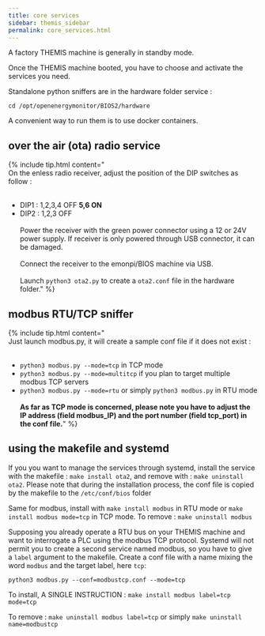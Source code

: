 ```yaml
---
title: core services
sidebar: themis_sidebar
permalink: core_services.html
---
```


A factory THEMIS machine is generally in standby mode.

Once the THEMIS machine booted, you have to choose and activate the services you need.

Standalone python sniffers are in the hardware folder service :

```
cd /opt/openenergymonitor/BIOS2/hardware
```
A convenient way to run them is to use docker containers.

## over the air (ota) radio service

{% include tip.html content="<br>
On the enless radio receiver, adjust the position of the DIP switches as follow :
<br><br>
- DIP1 : 1,2,3,4 OFF **5,6 ON**<br>
- DIP2 : 1,2,3 OFF
<br><br>
Power the receiver with the green power connector using a 12 or 24V power supply. If receiver is only powered through USB connector, it can be damaged.<br><br>
Connect the receiver to the emonpi/BIOS machine via USB.
<br><br>
Launch `python3 ota2.py` to create a `ota2.conf` file in the hardware folder."
%}

## modbus RTU/TCP sniffer

{% include tip.html content="<br>
Just launch modbus.py, it will create a sample conf file if it does not exist : 
<br><br>
- `python3 modbus.py --mode=tcp` in TCP mode<br>
- `python3 modbus.py --mode=multitcp` if you plan to target multiple modbus TCP servers<br>
- `python3 modbus.py --mode=rtu` or simply `python3 modbus.py` in RTU mode
<br><br>
**As far as TCP mode is concerned, please note you have to adjust the IP address (field modbus_IP) and the port number (field tcp_port) in the conf file.**" %}

## using the makefile and systemd

If you you want to manage the services through systemd, install the service with the makefile : `make install ota2`, and remove with : `make uninstall ota2`. Please note that during the installation process, the conf file is copied by the makefile to the `/etc/conf/bios` folder

Same for modbus, install with `make install modbus` in RTU mode or `make install modbus mode=tcp` in TCP mode. To remove : `make uninstall modbus`

Supposing you already operate a RTU bus on your THEMIS machine and want to interrogate a PLC using the modbus TCP protocol. Systemd will not permit you to create a second service named modbus, so you have to give a `label` argument to the makefile. Create a conf file with a name mixing the word `modbus` and the target label, here `tcp`:

```
python3 modbus.py --conf=modbustcp.conf --mode=tcp
```
To install, A SINGLE INSTRUCTION : `make install modbus label=tcp mode=tcp`

To remove : `make uninstall modbus label=tcp` or simply `make uninstall name=modbustcp`

